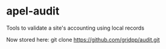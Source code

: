 # apel-audit
Tools to validate a site's accounting using local records

Now stored here: git clone https://github.com/gridpp/audit.git

